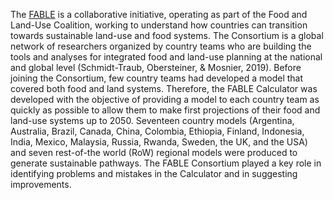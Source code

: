 The [FABLE](https://www.foodandlandusecoalition.org/fableconsortium) is a collaborative initiative, operating as part of the Food and Land-Use Coalition, working to understand how countries can transition towards sustainable land-use and food systems. The Consortium is a global network of researchers organized by country teams who are building the tools and analyses for integrated food and land-use planning at the national and global level (Schmidt-Traub, Obersteiner, & Mosnier, 2019). Before joining the Consortium, few country teams had developed a model that covered both food and land systems. Therefore, the FABLE Calculator was developed with the objective of providing a model to each country team as quickly as possible to allow them to make first projections of their food and land-use systems up to 2050. Seventeen country models (Argentina, Australia, Brazil, Canada, China, Colombia, Ethiopia, Finland, Indonesia, India, Mexico, Malaysia, Russia, Rwanda, Sweden, the UK, and the USA) and seven rest-of-the world (RoW) regional models were produced to generate sustainable pathways. The FABLE Consortium played a key role in identifying problems and mistakes in the Calculator and in suggesting improvements.
